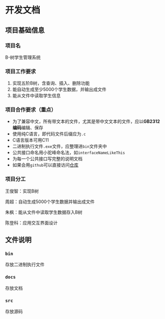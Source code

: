 # 开发文档

## 项目基础信息

### 项目名

B-树学生管理系统

### 项目工作要求

1. 实现五阶B树，含查询、插入、删除功能
2. 能自动生成至少5000个学生数据，并输出成文件
3. 能从文件中读取学生信息

### 项目合作要求（重点）

* 为了兼容中文，所有带文本的文件，尤其是带中文文本的文件，应以**GB2312编码**编辑、保存
* 使用纯C语言，即代码文件后缀应为`.c`
* C语言版本可用C11
* 二进制执行文件`.exe`文件，应整理进`bin`文件夹中
* 公共接口命名用小驼峰命名法，如`interfaceNameLikeThis`
* 为每一个公共接口写完整的说明文档
* 如果会用`github`可以直接访问[仓库](https://github.com/xhzzzly/B-TreeHomework)

### 项目分工

王俊智：实现B树

周超：自动生成5000个学生数据并输出成文件

朱枫：能从文件中读取学生数据存入B树

陈登科：应用交互界面设计

## 文件说明

### `bin`

存放二进制执行文件

### `docs`

存放文档

### `src`

存放源码